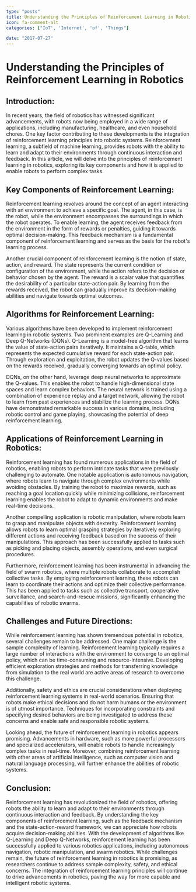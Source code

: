 ```yaml
---
type: "posts"
title: Understanding the Principles of Reinforcement Learning in Robotics
icon: fa-comment-alt
categories: ["IoT', 'Internet', 'of', 'Things"]

date: "2017-07-27"
---
```




# Understanding the Principles of Reinforcement Learning in Robotics

## Introduction:

In recent years, the field of robotics has witnessed significant advancements, with robots now being employed in a wide range of applications, including manufacturing, healthcare, and even household chores. One key factor contributing to these developments is the integration of reinforcement learning principles into robotic systems. Reinforcement learning, a subfield of machine learning, provides robots with the ability to learn and adapt to their environments through continuous interaction and feedback. In this article, we will delve into the principles of reinforcement learning in robotics, exploring its key components and how it is applied to enable robots to perform complex tasks.

## Key Components of Reinforcement Learning:

Reinforcement learning revolves around the concept of an agent interacting with an environment to achieve a specific goal. The agent, in this case, is the robot, while the environment encompasses the surroundings in which the robot operates. To enable learning, the agent receives feedback from the environment in the form of rewards or penalties, guiding it towards optimal decision-making. This feedback mechanism is a fundamental component of reinforcement learning and serves as the basis for the robot's learning process.

Another crucial component of reinforcement learning is the notion of state, action, and reward. The state represents the current condition or configuration of the environment, while the action refers to the decision or behavior chosen by the agent. The reward is a scalar value that quantifies the desirability of a particular state-action pair. By learning from the rewards received, the robot can gradually improve its decision-making abilities and navigate towards optimal outcomes.

## Algorithms for Reinforcement Learning:

Various algorithms have been developed to implement reinforcement learning in robotic systems. Two prominent examples are Q-Learning and Deep Q-Networks (DQNs). Q-Learning is a model-free algorithm that learns the value of state-action pairs iteratively. It maintains a Q-table, which represents the expected cumulative reward for each state-action pair. Through exploration and exploitation, the robot updates the Q-values based on the rewards received, gradually converging towards an optimal policy.

DQNs, on the other hand, leverage deep neural networks to approximate the Q-values. This enables the robot to handle high-dimensional state spaces and learn complex behaviors. The neural network is trained using a combination of experience replay and a target network, allowing the robot to learn from past experiences and stabilize the learning process. DQNs have demonstrated remarkable success in various domains, including robotic control and game playing, showcasing the potential of deep reinforcement learning.

## Applications of Reinforcement Learning in Robotics:

Reinforcement learning has found numerous applications in the field of robotics, enabling robots to perform intricate tasks that were previously challenging to automate. One notable application is autonomous navigation, where robots learn to navigate through complex environments while avoiding obstacles. By training the robot to maximize rewards, such as reaching a goal location quickly while minimizing collisions, reinforcement learning enables the robot to adapt to dynamic environments and make real-time decisions.

Another compelling application is robotic manipulation, where robots learn to grasp and manipulate objects with dexterity. Reinforcement learning allows robots to learn optimal grasping strategies by iteratively exploring different actions and receiving feedback based on the success of their manipulations. This approach has been successfully applied to tasks such as picking and placing objects, assembly operations, and even surgical procedures.

Furthermore, reinforcement learning has been instrumental in advancing the field of swarm robotics, where multiple robots collaborate to accomplish collective tasks. By employing reinforcement learning, these robots can learn to coordinate their actions and optimize their collective performance. This has been applied to tasks such as collective transport, cooperative surveillance, and search-and-rescue missions, significantly enhancing the capabilities of robotic swarms.

## Challenges and Future Directions:

While reinforcement learning has shown tremendous potential in robotics, several challenges remain to be addressed. One major challenge is the sample complexity of learning. Reinforcement learning typically requires a large number of interactions with the environment to converge to an optimal policy, which can be time-consuming and resource-intensive. Developing efficient exploration strategies and methods for transferring knowledge from simulation to the real world are active areas of research to overcome this challenge.

Additionally, safety and ethics are crucial considerations when deploying reinforcement learning systems in real-world scenarios. Ensuring that robots make ethical decisions and do not harm humans or the environment is of utmost importance. Techniques for incorporating constraints and specifying desired behaviors are being investigated to address these concerns and enable safe and responsible robotic systems.

Looking ahead, the future of reinforcement learning in robotics appears promising. Advancements in hardware, such as more powerful processors and specialized accelerators, will enable robots to handle increasingly complex tasks in real-time. Moreover, combining reinforcement learning with other areas of artificial intelligence, such as computer vision and natural language processing, will further enhance the abilities of robotic systems.

## Conclusion:

Reinforcement learning has revolutionized the field of robotics, offering robots the ability to learn and adapt to their environments through continuous interaction and feedback. By understanding the key components of reinforcement learning, such as the feedback mechanism and the state-action-reward framework, we can appreciate how robots acquire decision-making abilities. With the development of algorithms like Q-Learning and Deep Q-Networks, reinforcement learning has been successfully applied to various robotics applications, including autonomous navigation, robotic manipulation, and swarm robotics. While challenges remain, the future of reinforcement learning in robotics is promising, as researchers continue to address sample complexity, safety, and ethical concerns. The integration of reinforcement learning principles will continue to drive advancements in robotics, paving the way for more capable and intelligent robotic systems.